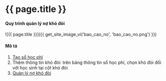# {{ page.title }}




#### Quy trình quản lý nợ khó đòi
![{{ page.title }}]({{ get_site_image_vi('bao_cao_no', 'bao_cao_no.png') }})


#### Mô tả
1.	[Tạo sổ học phí](/website/quy_trinh/tao_so_hp/index.html)
2.	Thêm thông tin khó đòi: trên bảng thông tin sổ học phí, chọn khó đòi đối với học sinh tại cột khó đòi
3.	[Quản lý nợ khó đòi](/website/bao_cao/no_kho_doi/index.html) 
